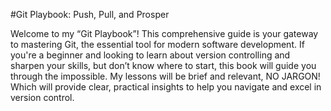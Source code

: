 #Git Playbook: Push, Pull, and Prosper

Welcome to my “Git Playbook”! This comprehensive guide is your gateway to mastering Git, the essential tool for modern software development. If you're a beginner and looking to learn about version controlling and sharpen your skills, but don’t know where to start, this book will guide you through the impossible.
My lessons will be brief and relevant, NO JARGON! Which will provide clear, practical insights to help you navigate and excel in version control.
